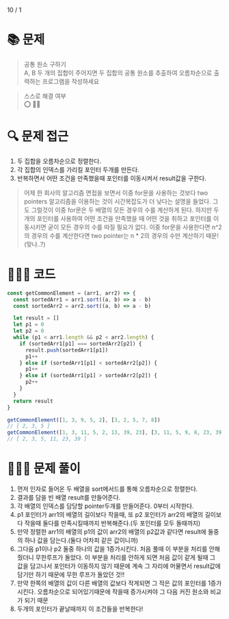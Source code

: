 10 / 1

# 📚 문제

> 공통 원소 구하기 <br />
> A, B 두 개의 집합이 주어지면 두 집합의 공통 원소를 추출하여 오름차순으로 출력하는 프로그램을 작성하세요

> 스스로 해결 여부 <br />
> ⭕️ 👏🏻

# 🔍 문제 접근

1. 두 집합을 오름차순으로 정렬한다.
2. 각 집합의 인덱스를 가리킬 포인터 두개를 만든다.
3. 반복하면서 어떤 조건을 만족했을때 포인터를 이동시켜서 result값을 구한다.

> 어제 한 회사의 알고리즘 면접을 보면서 이중 for문을 사용하는 것보다 two pointers 알고리즘을 이용하는 것이 시간복잡도가 더 낮다는 설명을 들었다. 그도 그럴것이 이중 for문은 두 배열의 모든 경우의 수를 계산하게 된다. 하지만 두개의 포인터를 사용하여 어떤 조건을 만족했을 때 어떤 것을 취하고 포인터를 이동시키면 굳이 모든 경우의 수를 따질 필요가 없다. 이중 for문을 사용한다면 n^2의 경우의 수를 계산한다면 two pointer는 n \* 2의 경우의 수만 계산하기 때문! (맞나..?)

# 👩🏻‍💻 코드

```javascript
const getCommonElement = (arr1, arr2) => {
  const sortedArr1 = arr1.sort((a, b) => a - b)
  const sortedArr2 = arr2.sort((a, b) => a - b)

  let result = []
  let p1 = 0
  let p2 = 0
  while (p1 < arr1.length && p2 < arr2.length) {
    if (sortedArr1[p1] === sortedArr2[p2]) {
      result.push(sortedArr1[p1])
      p1++
    } else if (sortedArr1[p1] < sortedArr2[p2]) {
      p1++
    } else if (sortedArr1[p1] > sortedArr2[p2]) {
      p2++
    }
  }
  return result
}

getCommonElement([1, 3, 9, 5, 2], [3, 2, 5, 7, 8])
// [ 2, 3, 5 ]
getCommonElement([1, 3, 11, 5, 2, 13, 39, 23], [3, 11, 5, 9, 8, 23, 39, 2])
// [ 2, 3, 5, 11, 23, 39 ]
```

# 🕵🏻‍♀️ 문제 풀이

1. 먼저 인자로 들어온 두 배열을 sort메서드를 통해 오름차순으로 정렬한다.
2. 결과를 담을 빈 배열 result를 만들어준다.
3. 각 배열의 인덱스를 담당할 pointer두개를 만들어준다. 0부터 시작한다.
4. p1 포인터가 arr1의 배열의 길이보다 작을때, 또 p2 포인터가 arr2의 배열의 길이보다 작을때 둘다를 만족시킬때까지 반복해준다.(두 포인터를 모두 돌때까지)
5. 만약 정렬한 arr1의 배열의 p1의 값이 arr2의 배열의 p2값과 같다면 result에 둘중의 하나 값을 담는다.(둘다 어차피 같은 값이니까)
6. 그다음 p1이나 p2 둘중 하나의 값을 1증가시킨다. 처음 풀때 이 부분을 처리를 안해줬더니 무한루프가 돌았다. 이 부분을 처리를 안하게 되면 처음 값이 같게 될때 그 값을 담고나서 포인터가 이동하지 않기 때문에 계속 그 자리에 머물면서 result값에 담기만 하기 때문에 무한 루프가 돌았던 것!!
7. 만약 한쪽의 배열의 값이 다른 배열의 값보다 작게되면 그 작은 값의 포인터를 1증가시킨다. 오름차순으로 되어있기때문에 작을때 증가시켜야 그 다음 커진 원소와 비교가 되기 때문
8. 두개의 포인터가 끝날때까지 이 조건들을 반복한다!
